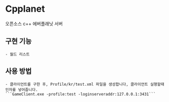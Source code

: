 # Cpplanet
 오픈소스 c++ 에버플래닛 서버
## 구현 기능
    - 월드 리스트
## 사용 방법
    - 클라이언트를 구한 후, Profile/kr/test.xml 파일을 생성합니다, 클라이언트 실행할때 인자를 넣어줍니다. 
    ```GameClient.exe -profile:test -loginserveraddr:127.0.0.1:3431```
